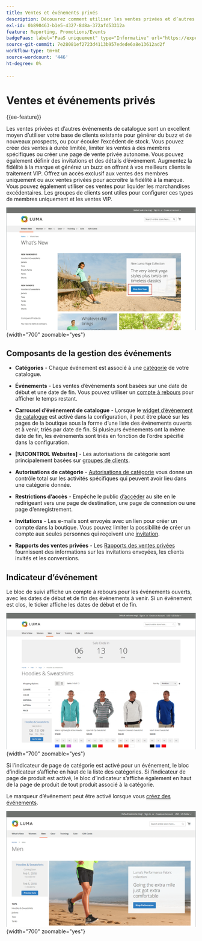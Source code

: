 ```yaml
---
title: Ventes et événements privés
description: Découvrez comment utiliser les ventes privées et d’autres événements de catalogue pour augmenter les ventes auprès de votre base de clients existante et générer du buzz et de nouveaux prospects.
exl-id: 0b890463-b1e5-4327-8d8a-372afd53312a
feature: Reporting, Promotions/Events
badgePaas: label="PaaS uniquement" type="Informative" url="https://experienceleague.adobe.com/fr/docs/commerce/user-guides/product-solutions" tooltip="S’applique uniquement aux projets Adobe Commerce on Cloud (infrastructure PaaS gérée par Adobe) et aux projets On-premise."
source-git-commit: 7e28081ef2723d4113b957edede6a8e13612ad2f
workflow-type: tm+mt
source-wordcount: '446'
ht-degree: 0%

---
```


# Ventes et événements privés

{{ee-feature}}

Les ventes privées et d’autres événements de catalogue sont un excellent moyen d’utiliser votre base de clients existante pour générer du buzz et de nouveaux prospects, ou pour écouler l’excédent de stock. Vous pouvez créer des ventes à durée limitée, limiter les ventes à des membres spécifiques ou créer une page de vente privée autonome. Vous pouvez également définir des invitations et des détails d’événement. Augmentez la fidélité à la marque et générez un buzz en offrant à vos meilleurs clients le traitement VIP. Offrez un accès exclusif aux ventes des membres uniquement ou aux ventes privées pour accroître la fidélité à la marque. Vous pouvez également utiliser ces ventes pour liquider les marchandises excédentaires. Les groupes de clients sont utiles pour configurer ces types de membres uniquement et les ventes VIP.

![Exemple de storefront - événement sur la page d’accueil](./assets/storefront-event-home-page.png){width="700" zoomable="yes"}

## Composants de la gestion des événements

- **Catégories** - Chaque événement est associé à une [catégorie](../catalog/category-create.md) de votre catalogue.

- **Événements** - Les ventes d’événements sont basées sur une date de début et une date de fin. Vous pouvez utiliser un [compte à rebours](#event-ticker) pour afficher le temps restant.

- **Carrousel d’événement de catalogue** - Lorsque le [widget d’événement de catalogue](../content-design/widget-event-carousel.md) est activé dans la configuration, il peut être placé sur les pages de la boutique sous la forme d’une liste des événements ouverts et à venir, triés par date de fin. Si plusieurs événements ont la même date de fin, les événements sont triés en fonction de l’ordre spécifié dans la configuration.

- **[!UICONTROL Websites]** - Les autorisations de catégorie sont principalement basées sur [groupes de clients](../customers/customer-groups.md).

- **Autorisations de catégorie** - [Autorisations de catégorie](../catalog/category-permissions.md) vous donne un contrôle total sur les activités spécifiques qui peuvent avoir lieu dans une catégorie donnée.

- **Restrictions d’accès** - Empêche le public [d’accéder](event-configure.md#restrict-access) au site en le redirigeant vers une page de destination, une page de connexion ou une page d’enregistrement.

- **Invitations** - Les e-mails sont envoyés avec un lien pour créer un compte dans la boutique. Vous pouvez limiter la possibilité de créer un compte aux seules personnes qui reçoivent une [invitation](invitations.md).

- **Rapports des ventes privées** - Les [Rapports des ventes privées](../getting-started/private-sales-reports.md) fournissent des informations sur les invitations envoyées, les clients invités et les conversions.

## Indicateur d’événement

Le bloc de suivi affiche un compte à rebours pour les événements ouverts, avec les dates de début et de fin des événements à venir. Si un événement est clos, le ticker affiche les dates de début et de fin.

![Exemple de storefront - carrousel d’événement](./assets/storefront-event-ticker-carousel.png){width="700" zoomable="yes"}

Si l’indicateur de page de catégorie est activé pour un événement, le bloc d’indicateur s’affiche en haut de la liste des catégories. Si l’indicateur de page de produit est activé, le bloc d’indicateur s’affiche également en haut de la page de produit de tout produit associé à la catégorie.

Le marqueur d’événement peut être activé lorsque vous [créez des événements](event-create.md).

![Exemple de storefront - barre latérale de l’événement](./assets/storefront-event-sidebar.png){width="700" zoomable="yes"}
